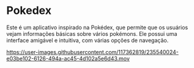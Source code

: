 # Pokedex

Este é um aplicativo inspirado na Pokédex, que permite que os usuários vejam informações básicas sobre vários pokémons. Ele possui uma interface amigável e intuitiva, com várias opções de navegação.

https://user-images.githubusercontent.com/117362819/235540024-e03be102-6126-494a-ac45-4d102a5e6d43.mov

